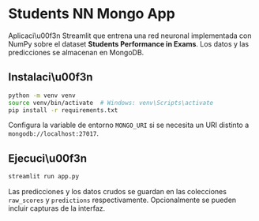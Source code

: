 # Students NN Mongo App

Aplicaci\u00f3n Streamlit que entrena una red neuronal implementada con NumPy sobre el dataset **Students Performance in Exams**. Los datos y las predicciones se almacenan en MongoDB.

## Instalaci\u00f3n
```bash
python -m venv venv
source venv/bin/activate  # Windows: venv\Scripts\activate
pip install -r requirements.txt
```

Configura la variable de entorno `MONGO_URI` si se necesita un URI distinto a `mongodb://localhost:27017`.

## Ejecuci\u00f3n
```bash
streamlit run app.py
```

Las predicciones y los datos crudos se guardan en las colecciones `raw_scores` y `predictions` respectivamente. Opcionalmente se pueden incluir capturas de la interfaz.
